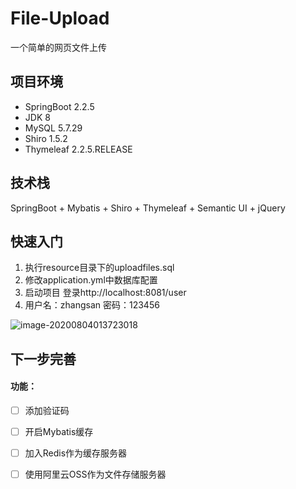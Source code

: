 # File-Upload

一个简单的网页文件上传

## 项目环境

+ SpringBoot 2.2.5
+ JDK 8
+ MySQL 5.7.29
+ Shiro 1.5.2
+ Thymeleaf  2.2.5.RELEASE

## 技术栈

SpringBoot + Mybatis + Shiro + Thymeleaf + Semantic UI + jQuery

## 快速入门

1. 执行resource目录下的uploadfiles.sql
2. 修改application.yml中数据库配置
3. 启动项目
   登录http://localhost:8081/user
4. 用户名：zhangsan
   密码：123456

![image-20200804013723018](https://gitee.com/butterflystars/blogsImages/raw/master/img/image-20200804013723018.png)

## 下一步完善

#### 功能：

* [ ] 添加验证码
* [ ] 开启Mybatis缓存
* [ ] 加入Redis作为缓存服务器
* [ ] 使用阿里云OSS作为文件存储服务器

